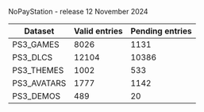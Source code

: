 NoPayStation - release 12 November 2024

|  Dataset  |Valid entries|Pending entries|
|-----------|-------------|---------------|
| PS3_GAMES |     8026    |      1131     |
|  PS3_DLCS |    12104    |     10386     |
| PS3_THEMES|     1002    |      533      |
|PS3_AVATARS|     1777    |      1142     |
| PS3_DEMOS |     489     |       20      |
